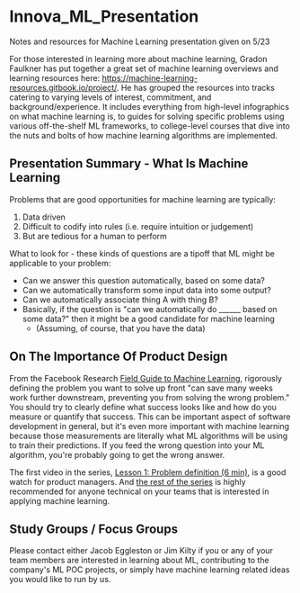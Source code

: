 # Innova_ML_Presentation

Notes and resources for Machine Learning presentation given on 5/23

For those interested in learning more about machine learning, Gradon Faulkner has put together a great set of machine learning overviews and learning resources here: https://machine-learning-resources.gitbook.io/project/. He has grouped the resources into tracks catering to varying levels of interest, commitment, and background/experience. It includes everything from high-level infographics on what machine learning is, to guides for solving specific problems using various off-the-shelf ML frameworks, to college-level courses that dive into the nuts and bolts of how machine learning algorithms are implemented.

## Presentation Summary - What Is Machine Learning

Problems that are good opportunities for machine learning are typically:
1) Data driven
2) Difficult to codify into rules (i.e. require intuition or judgement)
3) But are tedious for a human to perform

What to look for - these kinds of questions are a tipoff that ML might be applicable to your problem:

* Can we answer this question automatically, based on some data?
* Can we automatically transform some input data into some output?
* Can we automatically associate thing A with thing B?
* Basically, if the question is "can we automatically do ______ based on some data?" then it might be a good candidate for machine learning
    * (Assuming, of course, that you have the data)

## On The Importance Of Product Design

From the Facebook Research [Field Guide to Machine Learning](https://research.fb.com/the-facebook-field-guide-to-machine-learning-video-series/), rigorously defining the problem you want to solve up front "can save many weeks work further downstream, preventing you from solving the wrong problem." You should try to clearly define what success looks like and how do you measure or quantify that success. This can be important aspect of software development in general, but it's even more important with machine learning because those measurements are literally what ML algorithms will be using to train their predictions. If you feed the wrong question into your ML algorithm, you're probably going to get the wrong answer.

The first video in the series, [Lesson 1: Problem definition (6 min)](https://research.fb.com/videos/field-guide-to-machine-learning-lesson-1-problem-definition/), is a good watch for product managers. And [the rest of the series](https://research.fb.com/the-facebook-field-guide-to-machine-learning-video-series/) is highly recommended for anyone technical on your teams that is interested in applying machine learning.

## Study Groups / Focus Groups

Please contact either Jacob Eggleston or Jim Kilty if you or any of your team members are interested in learning about ML, contributing to the company's ML POC projects, or simply have machine learning related ideas you would like to run by us.


